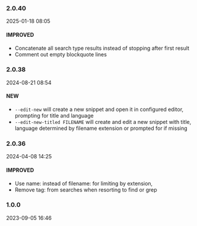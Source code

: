 ### 2.0.40

2025-01-18 08:05

#### IMPROVED

- Concatenate all search type results instead of stopping after first result
- Comment out empty blockquote lines

### 2.0.38

2024-08-21 08:54

#### NEW

- `--edit-new` will create a new snippet and open it in configured editor, prompting for title and language
- `--edit-new-titled FILENAME` will create and edit a new snippet with title, language determined by filename extension or prompted for if missing

### 2.0.36

2024-04-08 14:25

#### IMPROVED

- Use name: instead of filename: for limiting by extension,
- Remove tag: from searches when resorting to find or grep

### 1.0.0

2023-09-05 16:46
